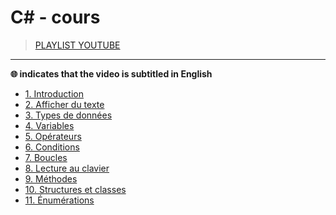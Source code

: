 # C# - cours

> [PLAYLIST YOUTUBE](https://www.youtube.com/playlist?list=PLrSOXFDHBtfGBHAMEg9Om9nF_7R7h5mO7)

---

**🌐 indicates that the video is subtitled in English**

+ [1. Introduction](https://www.youtube.com/watch?v=uHUkndqnHAg)
+ [2. Afficher du texte](https://www.youtube.com/watch?v=T1ghHTJtdGQ)
+ [3. Types de données](https://www.youtube.com/watch?v=T4D2a2gbxYc)
+ [4. Variables](https://www.youtube.com/watch?v=Ssu2rZUZY64)
+ [5. Opérateurs](https://www.youtube.com/watch?v=9zUUp3HOtxo)
+ [6. Conditions](https://www.youtube.com/watch?v=QkOUHfTVXEI)
+ [7. Boucles](https://www.youtube.com/watch?v=1-Gnxzr5Neo)
+ [8. Lecture au clavier](https://www.youtube.com/watch?v=qqx6uARSewY)
+ [9. Méthodes](https://www.youtube.com/watch?v=nKmPXDdfA3s)
+ [10. Structures et classes](https://www.youtube.com/watch?v=tCM63nMetaU)
+ [11. Énumérations](https://www.youtube.com/watch?v=Ux5xvUByCjk)
